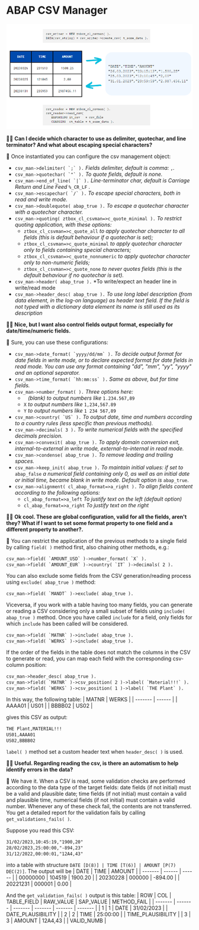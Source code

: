 # ABAP CSV Manager

![Example](CSV_Example.png)

:office_worker: **Can I decide which character to use as delimiter, quotechar, and line terminator? And what about escaping special characters?**

:mage: Once instantiated you can configure the csv management object:
- ``csv_man->delimiter( `;` ).``  *Fields delimiter, default is comma:* `,`*.*
- ``csv_man->quotechar( `"` ).``  *To quote fields, default is none.*
- ``csv_man->end_of_line( `|` ).`` *Line-terminator char, default is Carriage Return and Line Feed* `%_CR_LF` *.*
- ``csv_man->escapechar( `/` ).`` *To escape special characters, both in read and write mode.*
- ``csv_man->doublequote( abap_true ).`` *To escape a quotechar character with a quotechar character.*
- `csv_man->quoting( ztbox_cl_csvman=>c_quote_minimal ).` *To restrict quoting application, with these options:*
  - `ztbox_cl_csvman=>c_quote_all` *to apply quotechar character to all fields (this is default behaviour if a quotechar is set);*
  - `ztbox_cl_csvman=>c_quote_minimal` *to apply quotechar character only to fields containing special characters;*
  - `ztbox_cl_csvman=>c_quote_nonnumeric` *to apply quotechar character only to non-numeric fields;*
  - `ztbox_cl_csvman=>c_quote_none` *to never quotes fields (this is the default behaviour if no quotechar is set).*
- `csv_man->header( abap_true ).` *To write/expect an header line in write/read mode
- `csv_man->header_desc( abap_true ).` *To use long label description (from data element, in the log-on language) as header text field. If the field is not typed with a dictionary data element its name is still used as its description*

:office_worker: **Nice, but I want also control fields output format, especially for date/time/numeric fields.**

:mage: Sure, you can use these configurations:
- ``csv_man->date_format( `yyyy/dd/mm` ).`` *To decide output format for date fields in write mode, or to declare expected format for date fields in read mode. You can use any format containing "dd", "mm", "yy", "yyyy" and an optional separator.*
- ``csv_man->time_format( `hh:mm:ss` ).`` *Same as above, but for time fields.*
- `csv_man->number_format( ).` *Three options here:*
  - ` ` *(blank) to output numbers like* `1.234.567,89`
  - `X` *to output numbers like* `1,234,567.89`
  - `Y` *to output numbers like* `1 234 567,89`
- ``csv_man->country( `US` ).`` *To output date, time and numbers according to a country rules (less specific than previous methods).*
- `csv_man->decimals( 3 ).` *To write numerical fields with the specified decimals precision.*
- `csv_man->convexit( abap_true ).` *To apply domain conversion exit, internal-to-external in write mode, external-to-internal in read mode.*
- `csv_man->condense( abap_true ).` *To remove leading and trailing spaces.*
- `csv_man->keep_init( abap_true ).` *To maintain initial values: if set to* `abap_false` *a numerical field containing only 0, as well as an initial date or initial time, became blank in write mode. Default option is* `abap_true`.
- `csv_man->alignment( cl_abap_format=>a_right ).` *To align fields content according to the following options:*
  - `cl_abap_format=>a_left` *To justify text on the left (default option)*
  - `cl_abap_format=>a_right` *To justify text on the right*

:office_worker: **Ok cool. These are global configuration, valid for all the fields, aren't they? What if I want to set some format property to one field and a different property to another?.**

:mage: You can restrict the application of the previous methods to a single field by calling `field( )` method first, also chaining other methods, e.g.:

```abap
csv_man->field( `AMOUNT_USD` )->number_format( `X` ).
csv_man->field( `AMOUNT_EUR` )->country( `IT` )->decimals( 2 ).
```
You can also exclude some fields from the CSV generation/reading process using `exclude( abap_true )` method:

```abap
csv_man->field( `MANDT` )->exclude( abap_true ).
```

Viceversa, if you work with a table having too many fields, you can generate or reading a CSV considering only a small subset of fields using `include( abap_true )` method. Once you have called `include` for a field, only fields for which `include` has been called will be considered.

```abap
csv_man->field( `MATNR` )->include( abap_true ).
csv_man->field( `WERKS` )->include( abap_true ).
```

If the order of the fields in the table does not match the columns in the CSV to generate or read, you can map each field with the corresponding csv-column position:

```abap
csv_man->header_desc( abap_true ).
csv_man->field( `MATNR` )->csv_position( 2 )->label( `Material!!!` ).
csv_man->field( `WERKS` )->csv_position( 1 )->label( `THE Plant` ).
```
In this way, the following table:
| MATNR  | WERKS |
| ------- | ------ |
| AAAA01  | US01  |
| BBBB02  | US02  |

gives this CSV as output:
```csv
THE Plant,MATERIAL!!!
US01,AAAA01
US02,BBBB02
```

`label( )` method set a custom header text when `header_desc( )` is used.

:office_worker: **Useful. Regarding reading the csv, is there an automatism to help identify errors in the data?**

:mage: We have it. When a CSV is read, some validation checks are performed according to the data type of the target fields: date fields (if not initial) must be a valid and plausible date; time fields (if not initial) must contain a valid and plausible time, numerical fields (if not initial) must contain a valid number. Whenever any of these check fail, the contents are not transferred. You get a detailed report for the validation fails by calling `get_validations_fails( )`.

Suppose you read this CSV:

```csv
31/02/2023,10:45:19,"1900,20"
28/02/2023,25:00:00,"-894,23"
31/12/2022,00:00:01,"12A4,43"
```

into a table with structure `DATE [D(8)] | TIME [T(6)] | AMOUNT [P(7) DEC(2)]`. The output will be
| DATE  | TIME | AMOUNT |
| ------- | ------ | ------ |
| 00000000 | 104519 | 1900.20 |
| 20230228 | 000000 | -894.00 |
| 20221231 | 000001 | 0.00 |

And the `get_validation_fails( )` output is this table:
| ROW  | COL | TABLE_FIELD | RAW_VALUE | SAP_VALUE | METHOD_FAIL |
| ------- | ------- | ------- | ------- | ------- | ------- |
| 1 | 1 | DATE | 31/02/2023 | | DATE_PLAUSIBILITY |
| 2 | 2 | TIME | 25:00:00 | | TIME_PLAUSIBILITY |
| 3 | 3 | AMOUNT | 12A4,43 | | VALID_NUMB |
